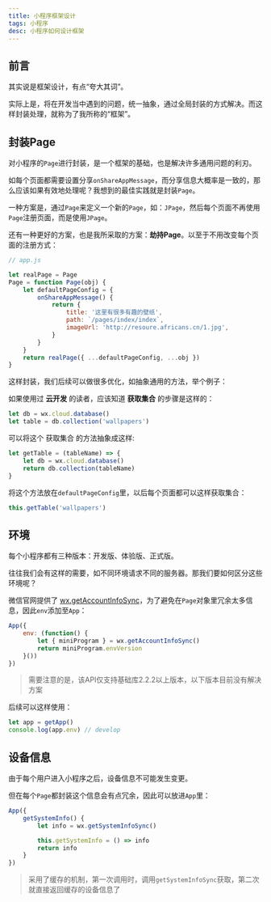 ```yaml
---
title: 小程序框架设计
tags: 小程序
desc: 小程序如何设计框架
---
```


## 前言

其实说是框架设计，有点“夸大其词”。

实际上是，将在开发当中遇到的问题，统一抽象，通过全局封装的方式解决。而这样封装处理，就称为了我所称的“框架”。

## 封装Page

对小程序的`Page`进行封装，是一个框架的基础，也是解决许多通用问题的利刃。

如每个页面都需要设置分享`onShareAppMessage`，而分享信息大概率是一致的，那么应该如果有效地处理呢？我想到的最佳实践就是封装`Page`。

一种方案是，通过`Page`来定义一个新的`Page`，如：`JPage`，然后每个页面不再使用`Page`注册页面，而是使用`JPage`。

还有一种更好的方案，也是我所采取的方案：**劫持Page**。以至于不用改变每个页面的注册方式：

```js
// app.js

let realPage = Page
Page = function Page(obj) {
    let defaultPageConfig = {
        onShareAppMessage() {
            return {
                title: '这里有很多有趣的壁纸',
                path: `/pages/index/index`,
                imageUrl: 'http://resoure.africans.cn/1.jpg',
            }
        }
    }
    return realPage({ ...defaultPageConfig, ...obj })
}
```

这样封装，我们后续可以做很多优化，如抽象通用的方法，举个例子：

如果使用过 **云开发** 的读者，应该知道 **获取集合** 的步骤是这样的：

```js
let db = wx.cloud.database()
let table = db.collection('wallpapers')
```

可以将这个 获取集合 的方法抽象成这样:

```js
let getTable = (tableName) => {
    let db = wx.cloud.database()
    return db.collection(tableName)
}
```

将这个方法放在`defaultPageConfig`里，以后每个页面都可以这样获取集合：

```js
this.getTable('wallpapers')
```

## 环境

每个小程序都有三种版本：开发版、体验版、正式版。

往往我们会有这样的需要，如不同环境请求不同的服务器。那我们要如何区分这些环境呢？

微信官网提供了 [wx.getAccountInfoSync](https://developers.weixin.qq.com/miniprogram/dev/api/open-api/account-info/wx.getAccountInfoSync.html)，为了避免在`Page`对象里冗余太多信息，因此`env`添加至`App`：

```js
App({
    env: (function() {
        let { miniProgram } = wx.getAccountInfoSync()
        return miniProgram.envVersion
    }())
})
```

> 需要注意的是，该API仅支持基础库2.2.2以上版本，以下版本目前没有解决方案


后续可以这样使用：

```js
let app = getApp()
console.log(app.env) // develop
```
## 设备信息

由于每个用户进入小程序之后，设备信息不可能发生变更。

但在每个`Page`都封装这个信息会有点冗余，因此可以放进`App`里：

```js
App({
    getSystemInfo() {
        let info = wx.getSystemInfoSync()

        this.getSystemInfo = () => info
        return info
    }
})
```

> 采用了缓存的机制，第一次调用时，调用`getSystemInfoSync`获取，第二次就直接返回缓存的设备信息了